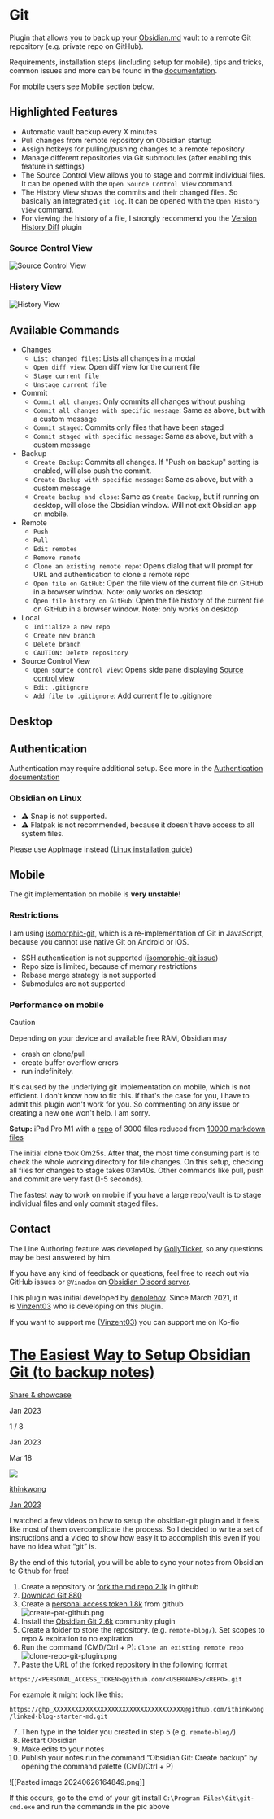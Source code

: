 # Git

Plugin that allows you to back up your [Obsidian.md](https://obsidian.md/) vault to a remote Git repository (e.g. private repo on GitHub).

Requirements, installation steps (including setup for mobile), tips and tricks, common issues and more can be found in the [documentation](https://publish.obsidian.md/git-doc).

For mobile users see [Mobile](app://obsidian.md/index.html#mobile) section below.

## Highlighted Features

- Automatic vault backup every X minutes
- Pull changes from remote repository on Obsidian startup
- Assign hotkeys for pulling/pushing changes to a remote repository
- Manage different repositories via Git submodules (after enabling this feature in settings)
- The Source Control View allows you to stage and commit individual files. It can be opened with the `Open Source Control View` command.
- The History View shows the commits and their changed files. So basically an integrated `git log`. It can be opened with the `Open History View` command.
- For viewing the history of a file, I strongly recommend you the [Version History Diff](obsidian://show-plugin?id=obsidian-version-history-diff) plugin

### Source Control View

![Source Control View](https://raw.githubusercontent.com/denolehov/obsidian-git/master/images/source-view.png)

### History View

![History View](https://raw.githubusercontent.com/denolehov/obsidian-git/master/images/history-view.png)

## Available Commands

- Changes
    - `List changed files`: Lists all changes in a modal
    - `Open diff view`: Open diff view for the current file
    - `Stage current file`
    - `Unstage current file`
- Commit
    - `Commit all changes`: Only commits all changes without pushing
    - `Commit all changes with specific message`: Same as above, but with a custom message
    - `Commit staged`: Commits only files that have been staged
    - `Commit staged with specific message`: Same as above, but with a custom message
- Backup
    - `Create Backup`: Commits all changes. If "Push on backup" setting is enabled, will also push the commit.
    - `Create Backup with specific message`: Same as above, but with a custom message
    - `Create backup and close`: Same as `Create Backup`, but if running on desktop, will close the Obsidian window. Will not exit Obsidian app on mobile.
- Remote
    - `Push`
    - `Pull`
    - `Edit remotes`
    - `Remove remote`
    - `Clone an existing remote repo`: Opens dialog that will prompt for URL and authentication to clone a remote repo
    - `Open file on GitHub`: Open the file view of the current file on GitHub in a browser window. Note: only works on desktop
    - `Open file history on GitHub`: Open the file history of the current file on GitHub in a browser window. Note: only works on desktop
- Local
    - `Initialize a new repo`
    - `Create new branch`
    - `Delete branch`
    - `CAUTION: Delete repository`
- Source Control View
    - `Open source control view`: Opens side pane displaying [Source control view](app://obsidian.md/index.html#sidebar-view)
    - `Edit .gitignore`
    - `Add file to .gitignore`: Add current file to .gitignore

## Desktop

## Authentication

Authentication may require additional setup. See more in the [Authentication documentation](https://publish.obsidian.md/git-doc/Authentication)

### Obsidian on Linux

- ⚠ Snap is not supported.
- ⚠ Flatpak is not recommended, because it doesn't have access to all system files.

Please use AppImage instead ([Linux installation guide](https://publish.obsidian.md/git-doc/Installation#Linux))

## Mobile

The git implementation on mobile is **very unstable**!

### Restrictions

I am using [isomorphic-git](https://isomorphic-git.org/), which is a re-implementation of Git in JavaScript, because you cannot use native Git on Android or iOS.

- SSH authentication is not supported ([isomorphic-git issue](https://github.com/isomorphic-git/isomorphic-git/issues/231))
- Repo size is limited, because of memory restrictions
- Rebase merge strategy is not supported
- Submodules are not supported

### Performance on mobile

Caution

Depending on your device and available free RAM, Obsidian may

- crash on clone/pull
- create buffer overflow errors
- run indefinitely.

It's caused by the underlying git implementation on mobile, which is not efficient. I don't know how to fix this. If that's the case for you, I have to admit this plugin won't work for you. So commenting on any issue or creating a new one won't help. I am sorry.

**Setup:** iPad Pro M1 with a [repo](https://github.com/Vinzent03/obsidian-git-stress-test) of 3000 files reduced from [10000 markdown files](https://github.com/Zettelkasten-Method/10000-markdown-files)

The initial clone took 0m25s. After that, the most time consuming part is to check the whole working directory for file changes. On this setup, checking all files for changes to stage takes 03m40s. Other commands like pull, push and commit are very fast (1-5 seconds).

The fastest way to work on mobile if you have a large repo/vault is to stage individual files and only commit staged files.

## Contact

The Line Authoring feature was developed by [GollyTicker](https://github.com/GollyTicker), so any questions may be best answered by him.

If you have any kind of feedback or questions, feel free to reach out via GitHub issues or `@Vinadon` on [Obsidian Discord server](https://discord.com/invite/veuWUTm).

This plugin was initial developed by [denolehov](https://github.com/denolehov). Since March 2021, it is [Vinzent03](https://github.com/Vinzent03) who is developing on this plugin.

If you want to support me ([Vinzent03](https://github.com/Vinzent03)) you can support me on Ko-fio

# [The Easiest Way to Setup Obsidian Git (to backup notes)](https://forum.obsidian.md/t/the-easiest-way-to-setup-obsidian-git-to-backup-notes/51429)

[Share & showcase](https://forum.obsidian.md/c/share-showcase/9)

Jan 2023

1 / 8

Jan 2023

Mar 18

[![](https://forum.obsidian.md/letter_avatar_proxy/v4/letter/i/898d66/48.png)](https://forum.obsidian.md/u/ithinkwong)

[ithinkwong](https://forum.obsidian.md/u/ithinkwong)

[Jan 2023](https://forum.obsidian.md/t/the-easiest-way-to-setup-obsidian-git-to-backup-notes/51429 "Post date")

I watched a few videos on how to setup the obsidian-git plugin and it feels like most of them overcomplicate the process. So I decided to write a set of instructions and a video to show how easy it to accomplish this even if you have no idea what “git” is.

By the end of this tutorial, you will be able to sync your notes from Obsidian to Github for free!

1. Create a repository or [fork the md repo 2.1k](https://linked-blog-starter.vercel.app/publish-your-obsidian-notes-with-linked-blog-starter) in github
2. [Download Git 880](https://git-scm.com/downloads)
3. Create a [personal access token 1.8k](https://docs.github.com/en/authentication/keeping-your-account-and-data-secure/creating-a-personal-access-token#creating-a-personal-access-token-classic) from github![create-pat-github.png](https://linked-blog-starter.vercel.app/md_assets/attachments/create-pat-github.png)
4. Install the [Obsidian Git 2.6k](https://github.com/denolehov/obsidian-git/wiki/Installation) community plugin
5. Create a folder to store the repository. (e.g. `remote-blog/`). Set scopes to repo & expiration to no expiration
6. Run the command (CMD/Ctrl + P): `Clone an existing remote repo` ![clone-repo-git-plugin.png](https://linked-blog-starter.vercel.app/md_assets/attachments/clone-repo-git-plugin.png)
7. Paste the URL of the forked repository in the following format

`https://<PERSONAL_ACCESS_TOKEN>@github.com/<USERNAME>/<REPO>.git`

For example it might look like this:

`https://ghp_XXXXXXXXXXXXXXXXXXXXXXXXXXXXXXXXXXXX@github.com/ithinkwong/linked-blog-starter-md.git`

7. Then type in the folder you created in step 5 (e.g. `remote-blog/`)
8. Restart Obsidian
9. Make edits to your notes
10. Publish your notes run the command “Obsidian Git: Create backup” by opening the command palette (CMD/Ctrl + P)

![[Pasted image 20240626164849.png]]

If this occurs, go to the cmd of your git install
`C:\Program Files\Git\git-cmd.exe`
and run the commands in the pic above